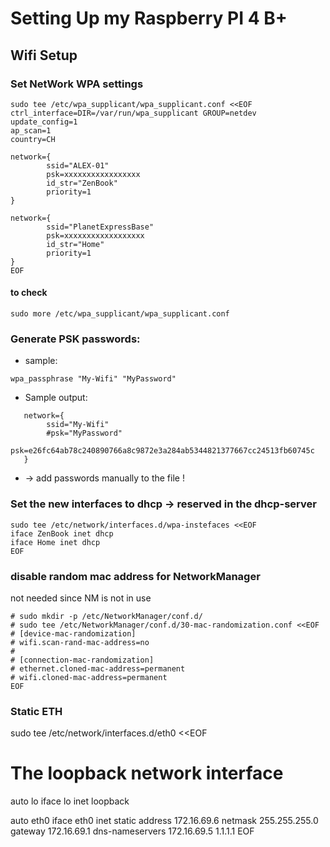 # Setting Up my Raspberry PI 4 B+
## Wifi Setup

### Set NetWork WPA settings
```
sudo tee /etc/wpa_supplicant/wpa_supplicant.conf <<EOF
ctrl_interface=DIR=/var/run/wpa_supplicant GROUP=netdev
update_config=1
ap_scan=1
country=CH

network={
        ssid="ALEX-01"
        psk=xxxxxxxxxxxxxxxxx
        id_str="ZenBook"
        priority=1
}

network={
        ssid="PlanetExpressBase"
        psk=xxxxxxxxxxxxxxxxxx
        id_str="Home"
        priority=1
}
EOF
```
#### to check
```
sudo more /etc/wpa_supplicant/wpa_supplicant.conf
```


### Generate PSK passwords:
- sample:
```
wpa_passphrase "My-Wifi" "MyPassword"
```
- Sample output:
```
   network={
        ssid="My-Wifi"
        #psk="MyPassword"
        psk=e26fc64ab78c240890766a8c9872e3a284ab5344821377667cc24513fb60745c
   }
```
- -> add passwords manually to the file !

### Set the new interfaces to dhcp -> reserved in the dhcp-server
```
sudo tee /etc/network/interfaces.d/wpa-instefaces <<EOF
iface ZenBook inet dhcp
iface Home inet dhcp
EOF
```

### disable random mac address for NetworkManager ###
not needed since NM is not in use 
```
# sudo mkdir -p /etc/NetworkManager/conf.d/
# sudo tee /etc/NetworkManager/conf.d/30-mac-randomization.conf <<EOF
# [device-mac-randomization]
# wifi.scan-rand-mac-address=no
# 
# [connection-mac-randomization]
# ethernet.cloned-mac-address=permanent
# wifi.cloned-mac-address=permanent
EOF
```
### Static ETH
sudo tee /etc/network/interfaces.d/eth0 <<EOF
# The loopback network interface
auto lo
iface lo inet loopback

auto eth0
iface eth0 inet static
 address 172.16.69.6
 netmask 255.255.255.0
 gateway 172.16.69.1
 dns-nameservers 172.16.69.5 1.1.1.1
EOF
```
